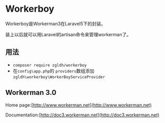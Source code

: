 # Workerboy

Workerboy是Workerman3在Laravel5下的封装。

装上以后就可以用Laravel的artisan命令来管理workerman了。

## 用法

 - `composer require zgldh/workerboy`
 - 在`config\app.php`的 `providers`数组添加 `zgldh\workerboy\WorkerBoyServiceProvider`


## Workerman 3.0 

Home page:[http://www.workerman.net](http://www.workerman.net)

Documentation:[http://doc3.workerman.net](http://doc3.workerman.net)